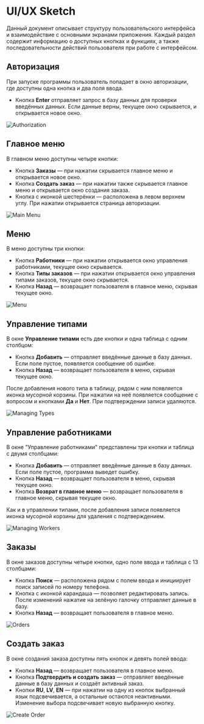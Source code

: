 # UI/UX Sketch

Данный документ описывает структуру пользовательского интерфейса и взаимодействие с основными экранами приложения. Каждый раздел содержит информацию о доступных кнопках и функциях, а также последовательности действий пользователя при работе с интерфейсом. 

## Авторизация

При запуске программы пользователь попадает в окно авторизации, где доступны одна кнопка и два поля ввода.

* Кнопка **Enter** отправляет запрос в базу данных для проверки введённых данных. Если данные верны, текущее окно скрывается, и открывается новое окно.

![Authorization](./images/authorization.png)

## Главное меню

В главном меню доступны четыре кнопки:

* Кнопка **Заказы** — при нажатии скрывается главное меню и открывается новое окно.
* Кнопка **Создать заказ** — при нажатии также скрывается главное меню и открывается окно создания заказа.
* Кнопка с иконкой шестерёнки — расположена в левом верхнем углу. При нажатии открывается страница авторизации.

![Main Menu](./images/main_menu.png)

## Меню

В меню доступны три кнопки:

* Кнопка **Работники** — при нажатии открывается окно управления работниками, текущее окно скрывается.
* Кнопка **Типы заказов** — при нажатии открывается окно управления типами заказов, текущее окно скрывается.
* Кнопка **Назад** — возвращает пользователя в главное меню, скрывая текущее окно.

![Menu](./images/menu.png)

## Управление типами

В окне **Управление типами** есть две кнопки и одна таблица с одним столбцом:

* Кнопка **Добавить** — отправляет введённые данные в базу данных. Если поле пустое, появляется сообщение об ошибке.
* Кнопка **Назад** — возвращает пользователя в меню, скрывая текущее окно.

После добавления нового типа в таблицу, рядом с ним появляется иконка мусорной корзины. При нажатии на неё появляется сообщение с вопросом и кнопками **Да** и **Нет**. При подтверждении записи удаляются.

![Managing Types](./images/managing_types.png)

## Управление работниками

В окне "Управление работниками" представлены три кнопки и таблица с двумя столбцами:

* Кнопка **Добавить** — отправляет введённые данные в базу данных. Если поле пустое, программа выведет ошибку.
* Кнопка **Назад** — возвращает пользователя в меню, скрывая текущее окно.
* Кнопка **Возврат в главное меню** — возвращает пользователя в главное меню, скрывая текущее окно.

Как и в управлении типами, после добавления записи появляется иконка мусорной корзины для удаления с подтверждением.
    
![Managing Workers](./images/managing_workers.png)

## Заказы

В окне заказов доступны четыре кнопки, одно поле ввода и таблица с 13 столбцами:

* Кнопка **Поиск** — расположена рядом с полем ввода и инициирует поиск записей по номеру телефона.
* Кнопка с иконкой карандаша — позволяет редактировать запись. После изменений нажатие на зелёную галочку отправляет данные в базу.
* Кнопка **Назад** — возвращает пользователя в главное меню.

![Orders](./images/orders.png)

## Создать заказ

В окне создания заказа доступны пять кнопок и девять полей ввода:

* Кнопка **Назад** — возвращает пользователя в главное меню.
* Кнопка **Подтвердить и создать заказ** — отправляет введённые данные в базу данных и создаёт активный заказ.
* Кнопки **RU**, **LV**, **EN** — при нажатии на одну из кнопок выбранный язык подсвечивается, а остальные остаются неактивными. Изменение выбора подсвечивает новую выбранную кнопку.

![Create Order](./images/create_order.png)